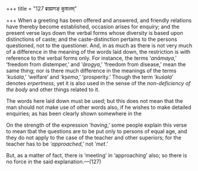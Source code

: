 +++
title = "127 ब्राह्मणङ् कुशलम्"

+++
When a greeting has been offered and answered, and friendly relations
have thereby become established, occasion arises for enquiry; and the
present verse lays down the verbal forms whose diversity is based upon
distinctions of caste; and the caste-distinction pertains to the persons
questioned, not to the questioner. And, in as much as there is not very
much of a difference in the meaning of the words laid down, the
restriction is with reference to the verbal forms only. For instance,
the terms ‘*anāmaya*,’ ‘freedom from distemper,’ and ‘*ārogya*,’
‘freedom from disease,’ mean the same thing; nor is there much
difference in the meanings of the terms ‘*kuśala*,’ ‘welfare’ and
‘*kṣema*,’ ‘prosperity.’ Though the term ‘*kuśala*’ denotes
*erpertness*, yet it is also used in the sense of the *non-deficiency of
the body* and other things related to it.

The words here laid down must be used; but this does not mean that the
man should not make use of other words also, if he wishes to make
detailed enquiries; as has been clearly shown somewhere in the

On the strength of the expression ‘*having*,’ some people explain this
verse to mean tbat the questions are to be put only to persons of equal
age, and they do not apply to the case of the teacher and other
superiors; for the teacher has to be ‘*approached*,’ not ‘*met*.’

But, as a matter of fact, there is ‘meeting’ in ‘approaching’ also; so
there is no force in the said explanation.—(127)


